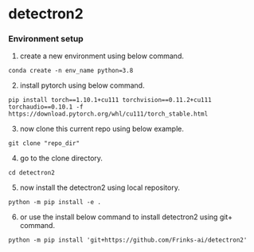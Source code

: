 # detectron2


### Environment setup
1. create a new environment using below command.

```
conda create -n env_name python=3.8
```
2. install pytorch using below command.
```
pip install torch==1.10.1+cu111 torchvision==0.11.2+cu111 torchaudio==0.10.1 -f https://download.pytorch.org/whl/cu111/torch_stable.html
```
3. now clone this current repo using below example.
```
git clone "repo_dir"
```
4. go to the clone directory.
```
cd detectron2
```
5. now install the detectron2 using local repository.
```
python -m pip install -e .
```

6. or use the install below command to install detectron2 using git+ command.
```
python -m pip install 'git+https://github.com/Frinks-ai/detectron2'
```
